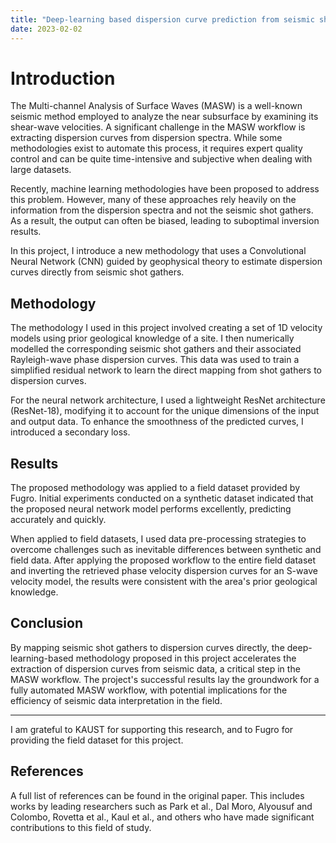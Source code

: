 ```yaml
---
title: "Deep-learning based dispersion curve prediction from seismic shot gathers"
date: 2023-02-02
---
```


# Introduction

The Multi-channel Analysis of Surface Waves (MASW) is a well-known seismic method employed to analyze the near subsurface by examining its shear-wave velocities. A significant challenge in the MASW workflow is extracting dispersion curves from dispersion spectra. While some methodologies exist to automate this process, it requires expert quality control and can be quite time-intensive and subjective when dealing with large datasets.

Recently, machine learning methodologies have been proposed to address this problem. However, many of these approaches rely heavily on the information from the dispersion spectra and not the seismic shot gathers. As a result, the output can often be biased, leading to suboptimal inversion results.

In this project, I introduce a new methodology that uses a Convolutional Neural Network (CNN) guided by geophysical theory to estimate dispersion curves directly from seismic shot gathers.

## Methodology

The methodology I used in this project involved creating a set of 1D velocity models using prior geological knowledge of a site. I then numerically modelled the corresponding seismic shot gathers and their associated Rayleigh-wave phase dispersion curves. This data was used to train a simplified residual network to learn the direct mapping from shot gathers to dispersion curves.

For the neural network architecture, I used a lightweight ResNet architecture (ResNet-18), modifying it to account for the unique dimensions of the input and output data. To enhance the smoothness of the predicted curves, I introduced a secondary loss.

## Results

The proposed methodology was applied to a field dataset provided by Fugro. Initial experiments conducted on a synthetic dataset indicated that the proposed neural network model performs excellently, predicting accurately and quickly. 

When applied to field datasets, I used data pre-processing strategies to overcome challenges such as inevitable differences between synthetic and field data. After applying the proposed workflow to the entire field dataset and inverting the retrieved phase velocity dispersion curves for an S-wave velocity model, the results were consistent with the area's prior geological knowledge.

## Conclusion

By mapping seismic shot gathers to dispersion curves directly, the deep-learning-based methodology proposed in this project accelerates the extraction of dispersion curves from seismic data, a critical step in the MASW workflow. The project's successful results lay the groundwork for a fully automated MASW workflow, with potential implications for the efficiency of seismic data interpretation in the field.

---
I am grateful to KAUST for supporting this research, and to Fugro for providing the field dataset for this project.

## References

A full list of references can be found in the original paper. This includes works by leading researchers such as Park et al., Dal Moro, Alyousuf and Colombo, Rovetta et al., Kaul et al., and others who have made significant contributions to this field of study.
